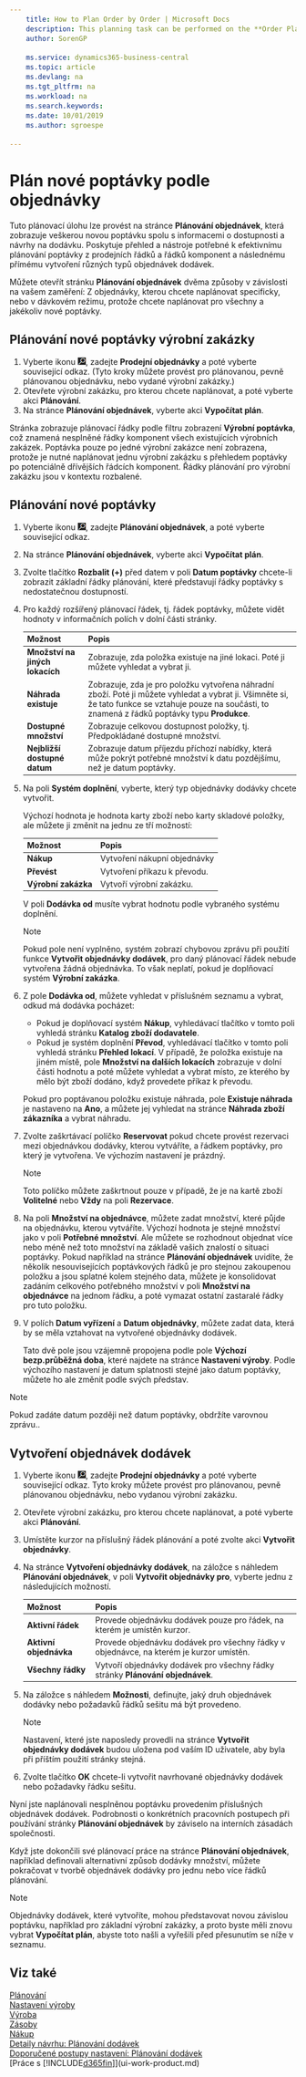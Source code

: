 ```yaml
---
    title: How to Plan Order by Order | Microsoft Docs
    description: This planning task can be performed on the **Order Planning** page, which displays all new demand along with availability information and suggestions for supply. It provides the visibility and tools needed to effectively plan demand from sales lines and component lines and then create different types of supply orders directly.
    author: SorenGP

    ms.service: dynamics365-business-central
    ms.topic: article
    ms.devlang: na
    ms.tgt_pltfrm: na
    ms.workload: na
    ms.search.keywords:
    ms.date: 10/01/2019
    ms.author: sgroespe

---
```

# Plán nové poptávky podle objednávky
Tuto plánovací úlohu lze provést na stránce **Plánování objednávek**, která zobrazuje veškerou novou poptávku spolu s informacemi o dostupnosti a návrhy na dodávku. Poskytuje přehled a nástroje potřebné k efektivnímu plánování poptávky z prodejních řádků a řádků komponent a následnému přímému vytvoření různých typů objednávek dodávek.

Můžete otevřít stránku **Plánování objednávek** dvěma způsoby v závislosti na vašem zaměření: Z objednávky, kterou chcete naplánovat specificky, nebo v dávkovém režimu, protože chcete naplánovat pro všechny a jakékoliv nové poptávky.


## Plánování nové poptávky výrobní zakázky
1. Vyberte ikonu ![Žárovky, která otevře funkci Řekněte mi](media/ui-search/search_small.png "Řekněte mi, co chcete dělat"), zadejte **Prodejní objednávky** a poté vyberte související odkaz. (Tyto kroky můžete provést pro plánovanou, pevně plánovanou objednávku, nebo vydané výrobní zakázky.)
2. Otevřete výrobní zakázku, pro kterou chcete naplánovat, a poté vyberte akci **Plánování**.
3. Na stránce **Plánování objednávek**, vyberte akci **Vypočítat plán**.

Stránka zobrazuje plánovací řádky podle filtru zobrazení **Výrobní poptávka**, což znamená nesplněné řádky komponent všech existujících výrobních zakázek. Poptávka pouze po jedné výrobní zakázce není zobrazena, protože je nutné naplánovat jednu výrobní zakázku s přehledem poptávky po potenciálně dřívějších řádcích komponent. Řádky plánování pro výrobní zakázku jsou v kontextu rozbalené.

## Plánování nové poptávky
1. Vyberte ikonu ![Žárovky, která otevře funkci Řekněte mi](media/ui-search/search_small.png "Řekněte mi, co chcete dělat"), zadejte **Plánování objednávek**, a poté vyberte související odkaz.
2. Na stránce **Plánování objednávek**, vyberte akci **Vypočítat plán**.
3. Zvolte tlačítko **Rozbalit (+)** před datem v poli **Datum poptávky** chcete-li zobrazit základní řádky plánování, které představují řádky poptávky s nedostatečnou dostupností.
4. Pro každý rozšířený plánovací řádek, tj. řádek poptávky, můžete vidět hodnoty v informačních polích v dolní části stránky.

   | Možnost | Popis |
   |----------------------------------|---------------------------------------|  
   | **Množství na jiných lokacích** | Zobrazuje, zda položka existuje na jiné lokaci. Poté ji můžete vyhledat a vybrat ji. |
   | **Náhrada existuje** | Zobrazuje, zda je pro položku vytvořena náhradní zboží. Poté ji můžete vyhledat a vybrat ji. Všimněte si, že tato funkce se vztahuje pouze na součásti, to znamená z řádků poptávky typu **Produkce**. |
   | **Dostupné množství** | Zobrazuje celkovou dostupnost položky, tj. Předpokládané dostupné množství. |
   | **Nejbližší dostupné datum** | Zobrazuje datum příjezdu příchozí nabídky, která může pokrýt potřebné množství k datu pozdějšímu, než je datum poptávky. |

5. Na poli **Systém doplnění**, vyberte, který typ objednávky dodávky chcete vytvořit.

   Výchozí hodnota je hodnota karty zboží nebo karty skladové položky, ale můžete ji změnit na jednu ze tří možností:

   | Možnost | Popis |
   |----------------------------------|---------------------------------------|  
   | **Nákup** | Vytvoření nákupní objednávky |
   | **Převést** | Vytvoření příkazu k převodu. |
   | **Výrobní zakázka** | Vytvoří výrobní zakázku. |

   V poli **Dodávka od** musíte vybrat hodnotu podle vybraného systému doplnění.

   > [!NOTE]
   > Pokud pole není vyplněno, systém zobrazí chybovou zprávu při použití funkce **Vytvořit objednávky dodávek**, pro daný plánovací řádek nebude vytvořena žádná objednávka. To však neplatí, pokud je doplňovací systém **Výrobní zakázka**.

6. Z pole **Dodávka od**, můžete vyhledat v příslušném seznamu a vybrat, odkud má dodávka pocházet:

   - Pokud je doplňovací systém **Nákup**, vyhledávací tlačítko v tomto poli vyhledá stránku **Katalog zboží dodavatele**.
   - Pokud je systém doplnění **Převod**, vyhledávací tlačítko v tomto poli vyhledá stránku **Přehled lokací**.
   V případě, že položka existuje na jiném místě, pole **Množství na dalších lokacích** zobrazuje v dolní části hodnotu a poté můžete vyhledat a vybrat místo, ze kterého by mělo být zboží dodáno, když provedete příkaz k převodu.

   Pokud pro poptávanou položku existuje náhrada, pole **Existuje náhrada** je nastaveno na **Ano**, a můžete jej vyhledat na stránce **Náhrada zboží zákazníka** a vybrat náhradu.

7. Zvolte zaškrtávací políčko **Reservovat** pokud chcete provést rezervaci mezi objednávkou dodávky, kterou vytváříte, a řádkem poptávky, pro který je vytvořena. Ve výchozím nastavení je prázdný.

   > [!NOTE]
   > Toto políčko můžete zaškrtnout pouze v případě, že je na kartě zboží **Volitelné** nebo **Vždy** na poli **Rezervace**.

8. Na poli **Množství na objednávce**, můžete zadat množství, které půjde na objednávku, kterou vytváříte.
Výchozí hodnota je stejné množství jako v poli **Potřebné množství**. Ale můžete se rozhodnout objednat více nebo méně než toto množství na základě vašich znalostí o situaci poptávky. Pokud například na stránce **Plánování objednávek** uvidíte, že několik nesouvisejících poptávkových řádků je pro stejnou zakoupenou položku a jsou splatné kolem stejného data, můžete je konsolidovat zadáním celkového potřebného množství v poli **Množství na objednávce** na jednom řádku, a poté vymazat ostatní zastaralé řádky pro tuto položku.

9. V polích **Datum vyřízení** a **Datum objednávky**, můžete zadat data, která by se měla vztahovat na vytvořené objednávky dodávek.

   Tato dvě pole jsou vzájemně propojena podle pole **Výchozí bezp.průběžná doba**, které najdete na stránce **Nastavení výroby**. Podle výchozího nastavení je datum splatnosti stejné jako datum poptávky, můžete ho ale změnit podle svých představ.

> [!NOTE]
> Pokud zadáte datum později než datum poptávky, obdržíte varovnou zprávu..

## Vytvoření objednávek dodávek
1. Vyberte ikonu ![Žárovky, která otevře funkci Řekněte mi](media/ui-search/search_small.png "Řekněte mi, co chcete dělat"), zadejte **Prodejní objednávky** a poté vyberte související odkaz. Tyto kroky můžete provést pro plánovanou, pevně plánovanou objednávku, nebo vydanou výrobní zakázku.
2. Otevřete výrobní zakázku, pro kterou chcete naplánovat, a poté vyberte akci **Plánování**.
3. Umístěte kurzor na příslušný řádek plánování a poté zvolte akci **Vytvořit objednávky**.
4. Na stránce **Vytvoření objednávky dodávek**, na záložce s náhledem **Plánování objednávek**, v poli **Vytvořit objednávky pro**, vyberte jednu z následujících možností.

   | Možnost | Popis |
   |----------------------------------|---------------------------------------|  
   | **Aktivní řádek** | Provede objednávku dodávek pouze pro řádek, na kterém je umístěn kurzor. |
   | **Aktivní objednávka** | Provede objednávku dodávek pro všechny řádky v objednávce, na kterém je kurzor umístěn. |
   | **Všechny řádky** | Vytvoří objednávky dodávek pro všechny řádky stránky **Plánování objednávek**. |

5. Na záložce s náhledem **Možnosti**, definujte, jaký druh objednávek dodávky nebo požadavků řádků sešitu má být provedeno.

   > [!NOTE]
   > Nastavení, které jste naposledy provedli na stránce **Vytvořit objednávky dodávek** budou uložena pod vaším ID uživatele, aby byla při příštím použití stránky stejná.

6. Zvolte tlačítko **OK** chcete-li vytvořit navrhované objednávky dodávek nebo požadavky řádku sešitu.

Nyní jste naplánovali nesplněnou poptávku provedením příslušných objednávek dodávek. Podrobnosti o konkrétních pracovních postupech při používání stránky **Plánování objednávek** by záviselo na interních zásadách společnosti.

Když jste dokončili své plánovací práce na stránce **Plánování objednávek**, například definovali alternativní způsob dodávky množství, můžete pokračovat v tvorbě objednávek dodávky pro jednu nebo více řádků plánování.

> [!NOTE]
> Objednávky dodávek, které vytvoříte, mohou představovat novou závislou poptávku, například pro základní výrobní zakázky, a proto byste měli znovu vybrat **Vypočítat plán**, abyste toto našli a vyřešili před přesunutím se níže v seznamu.

## Viz také
[Plánování](production-planning.md)  
[Nastavení výroby](production-configure-production-processes.md)  
[Výroba](production-manage-manufacturing.md)  
[Zásoby](inventory-manage-inventory.md)  
[Nákup](purchasing-manage-purchasing.md)  
[Detaily návrhu: Plánování dodávek](design-details-supply-planning.md)  
[Doporučené postupy nastavení: Plánování dodávek](setup-best-practices-supply-planning.md)  
[Práce s [!INCLUDE[d365fin](includes/d365fin_md.md)]](ui-work-product.md)
